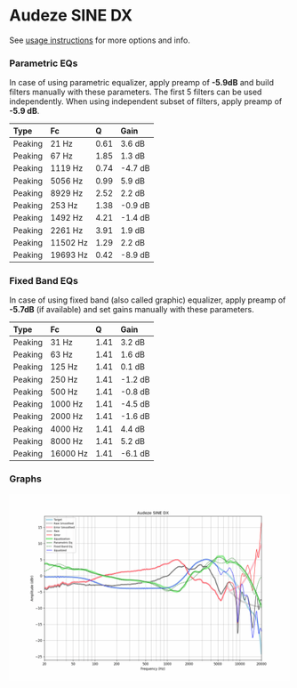 # Audeze SINE DX
See [usage instructions](https://github.com/jaakkopasanen/AutoEq#usage) for more options and info.

### Parametric EQs
In case of using parametric equalizer, apply preamp of **-5.9dB** and build filters manually
with these parameters. The first 5 filters can be used independently.
When using independent subset of filters, apply preamp of **-5.9 dB**.

| Type    | Fc       |    Q | Gain    |
|:--------|:---------|:-----|:--------|
| Peaking | 21 Hz    | 0.61 | 3.6 dB  |
| Peaking | 67 Hz    | 1.85 | 1.3 dB  |
| Peaking | 1119 Hz  | 0.74 | -4.7 dB |
| Peaking | 5056 Hz  | 0.99 | 5.9 dB  |
| Peaking | 8929 Hz  | 2.52 | 2.2 dB  |
| Peaking | 253 Hz   | 1.38 | -0.9 dB |
| Peaking | 1492 Hz  | 4.21 | -1.4 dB |
| Peaking | 2261 Hz  | 3.91 | 1.9 dB  |
| Peaking | 11502 Hz | 1.29 | 2.2 dB  |
| Peaking | 19693 Hz | 0.42 | -8.9 dB |

### Fixed Band EQs
In case of using fixed band (also called graphic) equalizer, apply preamp of **-5.7dB**
(if available) and set gains manually with these parameters.

| Type    | Fc       |    Q | Gain    |
|:--------|:---------|:-----|:--------|
| Peaking | 31 Hz    | 1.41 | 3.2 dB  |
| Peaking | 63 Hz    | 1.41 | 1.6 dB  |
| Peaking | 125 Hz   | 1.41 | 0.1 dB  |
| Peaking | 250 Hz   | 1.41 | -1.2 dB |
| Peaking | 500 Hz   | 1.41 | -0.8 dB |
| Peaking | 1000 Hz  | 1.41 | -4.5 dB |
| Peaking | 2000 Hz  | 1.41 | -1.6 dB |
| Peaking | 4000 Hz  | 1.41 | 4.4 dB  |
| Peaking | 8000 Hz  | 1.41 | 5.2 dB  |
| Peaking | 16000 Hz | 1.41 | -6.1 dB |

### Graphs
![](./Audeze%20SINE%20DX.png)